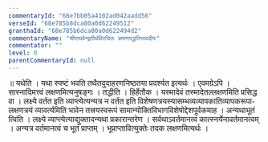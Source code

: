 ```yaml
---
commentaryId: "68e7bb05a4102ad042aadd56"
verseId: "68e785b8dca80a0d62249512"
granthaId: "68e785b6dca80a0d622494d2"
commentaryName: "श्रीराघवेन्द्रतीर्थविरचितः प्रमाणपद्धतिभावदीपः"
commentator: ""
level: 0
parentCommentaryId: null
---
```



















<span style="font-size: 12pt; font-family: &quot;Sanskrit Text&quot;, serif;">॥ यथेति । यथा स्पष्टं भवति तथैतदुदाहरणनिष्ठतया
प्रदर्श्यत इत्यर्थः । एवमग्रेऽपि । सास्नादिमत्त्वं लक्षणमित्यनुषङ्गः । तद्धीति ।
हिर्हेतौक । यस्मादेवं तस्मादेतल्लक्षणमिति प्रसिद्ध वा । लक्ष्ये वर्तत इति व्याप्त्येत्यन्यत्र
न वर्तत इति विशेषणत्रयस्यासम्भव्यव्यापकातिव्यापकरूपा- लक्षणत्रयं व्यावर्त्यमिति
भावेन तत्त्रयस्वरूपं सामान्योक्तिविभागविशेषोद्देशपूर्वकमाह । अन्यथाभूतं त्विति ।
लक्ष्ये व्याप्त्येत्याद्युक्तादन्यथा प्रकारान्तरेण । सर्वथाऽवर्तमानत्वं कात्स्नर्येनावर्तमानत्वम्
। अन्यत्र वर्तमानत्वं च भूतं प्राप्तम् । भूप्राप्तावित्युक्तेः तदक लक्षणमित्यर्थः
।</span>




